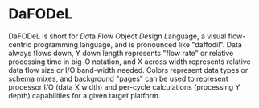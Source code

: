 DaFODeL
=======

DaFODeL is short for *Da*ta *F*low *O*bject *De*sign *L*anguage, a visual flow-centric programming language, and is pronounced like "daffodil". Data always flows down, Y down length represents "flow rate" or relative processing time in big-O notation, and X across width represents relative data flow size or I/O band-width needed. Colors represent data types or schema mixes, and background "pages" can be used to represent processor I/O (data X width) and per-cycle calculations (processing Y depth) capabilities for a given target platform.
